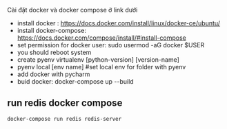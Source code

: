 
Cài đặt docker và docker compose ở link dưới
- install docker : https://docs.docker.com/install/linux/docker-ce/ubuntu/
- install docker-compose: https://docs.docker.com/compose/install/#install-compose
- set permission for docker user: sudo usermod -aG docker $USER
- you should reboot system
- create pyenv virtualenv [python-version] [version-name]
- pyenv local [env name] #set local env for folder with pyenv 
- add docker with pycharm
- buid docker: docker-compose up --build

## run redis docker compose
```
docker-compose run redis redis-server
```
